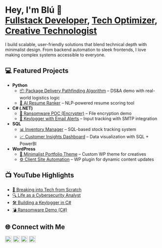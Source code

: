 <h1>Hey, I'm Blú 👋<br/>
<a href="https://github.com/blu-devhub">Fullstack Developer</a>, 
<a href="https://www.linkedin.com/in/blu-devhub/">Tech Optimizer</a>, 
<a href="https://www.youtube.com/@blu-devhub">Creative Technologist</a>
</h1>

<p>I build scalable, user-friendly solutions that blend technical depth with minimalist design. From backend automation to sleek frontends, I love making complex systems accessible to everyone.</p>

<h2>💻 Featured Projects</h2>

<ul>
  <li><b>Python</b>
    <ul>
      <li><a href="https://github.com/blu-devhub/Package-Delivery-Pathfinding-Algorithm">📦 Package Delivery Pathfinding Algorithm</a> – DS&A demo with real-world logistics logic</li>
      <li><a href="https://github.com/blu-devhub/AI-Resume-Ranker">🧠 AI Resume Ranker</a> – NLP-powered resume scoring tool</li>
    </ul>
  </li>
  <li><b>C# (.NET)</b>
    <ul>
      <li><a href="https://github.com/blu-devhub/EncrypterPOC">🔐 Ransomware POC (Encrypter)</a> – File encryption demo</li>
      <li><a href="https://github.com/blu-devhub/Key-Logger-With-Email">📩 Keylogger with Email Alerts</a> – Input tracking with SMTP integration</li>
    </ul>
  </li>
  <li><b>SQL</b>
    <ul>
      <li><a href="https://github.com/blu-devhub/SQL-Inventory-Manager">📊 Inventory Manager</a> – SQL-based stock tracking system</li>
      <li><a href="https://github.com/blu-devhub/Customer-Insights-Dashboard">📈 Customer Insights Dashboard</a> – Data visualization with SQL + PowerBI</li>
    </ul>
  </li>
  <li><b>WordPress</b>
    <ul>
      <li><a href="https://github.com/blu-devhub/Minimalist-Portfolio-Theme">🎨 Minimalist Portfolio Theme</a> – Custom WP theme for creatives</li>
      <li><a href="https://github.com/blu-devhub/Client-Site-Automation">⚙️ Client Site Automation</a> – WP plugin for dynamic content updates</li>
    </ul>
  </li>
</ul>

<h2>📺 YouTube Highlights</h2>

<ul>
  <li><a href="https://www.youtube.com/watch?v=a83ASGn_V_s">🚀 Breaking into Tech from Scratch</a></li>
  <li><a href="https://www.youtube.com/watch?v=uHy3oM7NnoU">🔍 Life as a Cybersecurity Analyst</a></li>
  <li><a href="https://www.youtube.com/watch?v=N-L9hklSlNk">🛠️ Building a Keylogger in C#</a></li>
  <li><a href="https://www.youtube.com/watch?v=OfvdQeh79s0">💣 Ransomware Demo (C#)</a></li>
</ul>

<h2>🌐 Connect with Me</h2>

<p>
  <a href="https://www.youtube.com/@blu-devhub"><img alt="YouTube" width="22px" src="https://cdn.jsdelivr.net/npm/simple-icons@v3/icons/youtube.svg" /></a>
  <a href="https://twitter.com/blu_devhub"><img alt="Twitter" width="22px" src="https://cdn.jsdelivr.net/npm/simple-icons@v3/icons/twitter.svg" /></a>
  <a href="https://linkedin.com/in/blu-devhub"><img alt="LinkedIn" width="22px" src="https://cdn.jsdelivr.net/npm/simple-icons@v3/icons/linkedin.svg" /></a>
  <a href="https://www.instagram.com/blu.devhub/"><img alt="Instagram" width="22px" src="https://cdn.jsdelivr.net/npm/simple-icons@v3/icons/instagram.svg" /></a>
</p>

<!--
**blu-devhub/blu-devhub** is a ✨ _special_ ✨ repository because its `README.md` appears on your GitHub profile.

- 🔭 Currently building scalable automation workflows for non-coders
- 🎨 Designing high-contrast UI themes for WordPress and desktop
- 🧠 Exploring AI-powered business tools
- 💬 Ask me about Python, C#, SQL, or WordPress
-->
